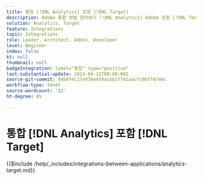 ```yaml
---
title: 통합 [!DNL Analytics] 포함 [!DNL Target]
description: Adobe 통합 방법 알아보기 [!DNL Analytics] Adobe 포함 [!DNL Target].
solution: Analytics, Target
feature: Integrations
topic: Integrations
role: Leader, Architect, Admin, Developer
level: Beginner
index: false
kt: null
thumbnail: null
badgeIntegration: label="통합" type="positive"
last-substantial-update: 2023-04-11T00:00:00Z
source-git-commit: 94b074c17e976e4f4acbb1ff41aacfc9bf74744c
workflow-type: tm+mt
source-wordcount: '12'
ht-degree: 8%

---
```



# 통합 [!DNL Analytics] 포함 [!DNL Target]

{{$include /help/_includes/integrations-between-applications/analytics-target.md}}
